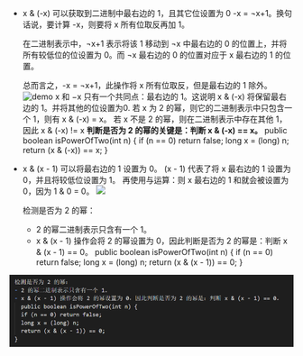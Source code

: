 - x & (-x) 可以获取到二进制中最右边的 1，且其它位设置为 0
  -x = ¬x+1。换句话说，要计算 -x，则要将 x 所有位取反再加 1。

  在二进制表示中，¬x+1 表示将该 1 移动到 ¬x 中最右边的 0 的位置上，并将所有较低位的位设置为 0。而 ¬x 最右边的 0 的位置对应于 x 最右边的 1 的位置。
  
  总而言之，-x = ¬x+1，此操作将 x 所有位取反，但是最右边的 1 除外。
  ![demo](https://pic.leetcode-cn.com/7e75ee7058fc41c71ee811dc76c885b1b7f46088fe947aede0cf64b44ff676be-file_1578972895656)
  x 和 −x 只有一个共同点：最右边的 1。这说明 x & (-x) 将保留最右边的 1。并将其他的位设置为0.
  若 x 为 2 的幂，则它的二进制表示中只包含一个 1，则有 x & (-x) = x。
  若 x 不是 2 的幂，则在二进制表示中存在其他 1，因此 x & (-x) != x
  **判断是否为 2 的幂的关键是：判断 x & (-x) == x。**
    public boolean isPowerOfTwo(int n) {
    if (n == 0) return false;
    long x = (long) n;
    return (x & (-x)) == x;
  }

- x & (x - 1) 可以将最右边的 1 设置为 0。
  (x - 1) 代表了将 x 最右边的 1 设置为 0，并且将较低位设置为 1。
  再使用与运算：则 x 最右边的 1 和就会被设置为 0，因为 1 & 0 = 0。
  ![](https://pic.leetcode-cn.com/8fe0c4643af3bc40317c127a5d45ab181f2dbbc18b7e9457d24db2a1b579e87f-file_1578972895649)
  
  检测是否为 2 的幂：
  - 2 的幂二进制表示只含有一个 1。
  - x & (x - 1) 操作会将 2 的幂设置为 0，因此判断是否为 2 的幂是：判断 x & (x - 1) == 0。
    public boolean isPowerOfTwo(int n) {
    if (n == 0) return false;
    long x = (long) n;
    return (x & (x - 1)) == 0;
  }


![](images/2020-11-03-10-39-55.png)